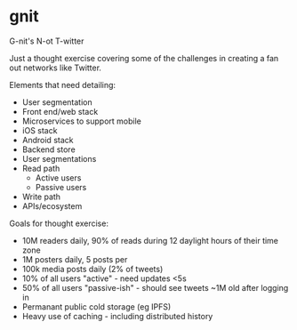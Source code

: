 # gnit

G-nit's
N-ot
T-witter 


Just a thought exercise covering some of the challenges in creating a fan out networks like Twitter.

Elements that need detailing:
- User segmentation
- Front end/web stack
- Microservices to support mobile
- iOS stack
- Android stack
- Backend store
- User segmentations
- Read path
  - Active users
  - Passive users
- Write path
- APIs/ecosystem

Goals for thought exercise:
- 10M readers daily, 90% of reads during 12 daylight hours of their time zone
- 1M posters daily, 5 posts per
- 100k media posts daily (2% of tweets)
- 10% of all users "active" - need updates <5s
- 50% of all users "passive-ish" - should see tweets ~1M old after logging in
- Permanant public cold storage (eg IPFS)
- Heavy use of caching - including distributed history
